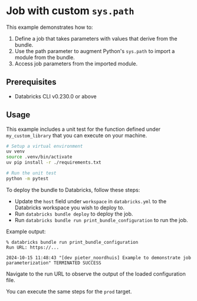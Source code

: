 # Job with custom `sys.path`

This example demonstrates how to:
1. Define a job that takes parameters with values that derive from the bundle.
2. Use the path parameter to augment Python's `sys.path` to import a module from the bundle.
3. Access job parameters from the imported module.

## Prerequisites

* Databricks CLI v0.230.0 or above

## Usage

This example includes a unit test for the function defined under `my_custom_library` that you can execute on your machine.

```bash
# Setup a virtual environment
uv venv
source .venv/bin/activate
uv pip install -r ./requirements.txt

# Run the unit test
python -m pytest
```

To deploy the bundle to Databricks, follow these steps:

* Update the `host` field under `workspace` in `databricks.yml` to the Databricks workspace you wish to deploy to.
* Run `databricks bundle deploy` to deploy the job.
* Run `databricks bundle run print_bundle_configuration` to run the job.

Example output:

```
% databricks bundle run print_bundle_configuration
Run URL: https://...

2024-10-15 11:48:43 "[dev pieter_noordhuis] Example to demonstrate job parameterization" TERMINATED SUCCESS
```

Navigate to the run URL to observe the output of the loaded configuration file.

You can execute the same steps for the `prod` target.
